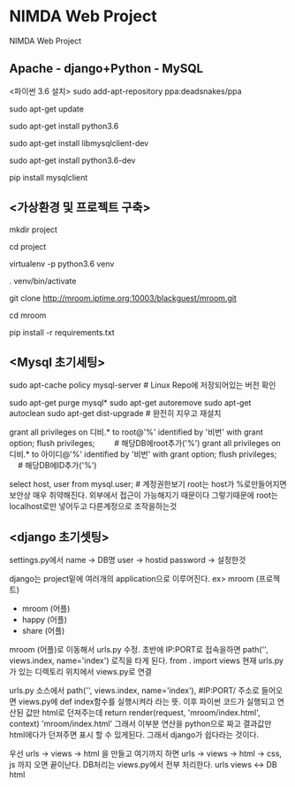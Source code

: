 # NIMDA Web Project
NIMDA Web Project

Apache - django+Python - MySQL
----------------------------------------------------
<파이썬 3.6 설치>
sudo add-apt-repository ppa:deadsnakes/ppa

sudo apt-get update

sudo apt-get install python3.6

sudo apt-get install libmysqlclient-dev 

sudo apt-get install python3.6-dev

pip install mysqlclient

<가상환경 및 프로젝트 구축>
----------------------------------------------------
mkdir project

cd project

virtualenv -p python3.6 venv

. venv/bin/activate

git clone http://mroom.iptime.org:10003/blackguest/mroom.git

cd mroom

pip install -r requirements.txt

<Mysql 초기세팅>
----------------------------------------------------
sudo apt-cache policy mysql-server # Linux Repo에 저장되어있는 버전 확인

sudo apt-get purge mysql*
sudo apt-get autoremove
sudo apt-get autoclean
sudo apt-get dist-upgrade # 완전히 지우고 재설치

grant all privileges on 디비.* to root@'%' identified by '비번' with grant option;
flush privileges;         # 해당DB에root추가('%')
grant all privileges on 디비.* to 아이디@'%' identified by '비번' with grant option;
flush privileges;         # 해당DB에ID추가('%')

select host, user from mysql.user; # 계정권한보기
root는 host가 %로만들어지면 보안상 매우 취약해진다. 외부에서 접근이 가능해지기 때문이다
그렇기때문에 root는 localhost로만 넣어두고 다른계정으로 조작을하는것

<django 초기셋팅>
----------------------------------------------------
settings.py에서 
name -> DB명
user -> hostid
password -> 설정한것

django는 project밑에 여러개의 application으로 이루어진다.
ex>
mroom (프로젝트)
- mroom (어플)
- happy (어플)
- share (어플)

mroom (어플)로 이동해서 urls.py 수정.
초반에 IP:PORT로 접속을하면
path('', views.index, name='index') 로직을 타게 된다.
from . import views 현재 urls.py가 있는 디렉토리 위치에서 views.py로 연결

urls.py 소스에서
path('', views.index, name='index'),
#IP:PORT/ 주소로 들어오면 views.py에 def index함수를 실행시켜라 라는 뜻.
이후 파이썬 코드가 실행되고 연산된 값만 html로 던져주는데
return render(request, 'mroom/index.html', context)
'mroom/index.html' 그래서 이부분 연산을 python으로 짜고 결과값만 html에다가 던져주면 표시 할 수 있게된다. 그래서 django가 쉽다라는 것이다.

우선 urls -> views -> html 을 만들고
여기까지 하면
urls -> views -> html -> css, js 까지 오면 끝이난다.
DB처리는 views.py에서 전부 처리한다.
urls
views <-> DB
html
